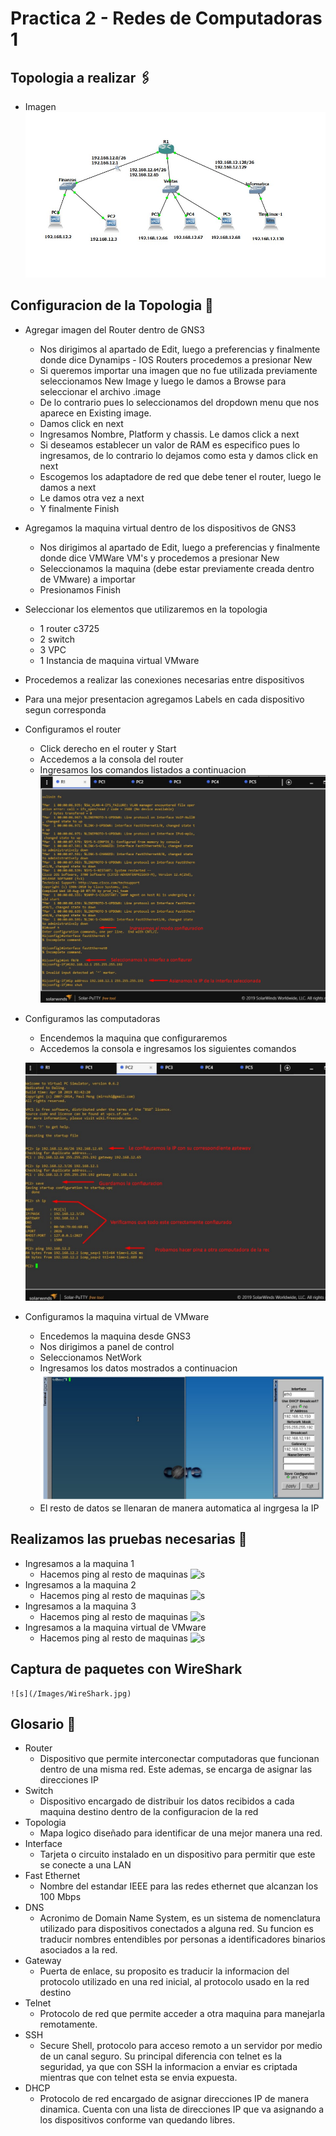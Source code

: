 # Practica 2 -  Redes de Computadoras 1

## Topologia a realizar 🖇️
- Imagen
    ![s](/Images/topology.jpg)


## Configuracion de la Topologia 🔧

- Agregar imagen del Router dentro de GNS3
    - Nos dirigimos al apartado de Edit, luego a preferencias y finalmente donde dice Dynamips - IOS Routers procedemos a presionar New
    - Si queremos importar una imagen que no fue utilizada previamente seleccionamos New Image y luego le damos a Browse para seleccionar el archivo .image
    - De lo contrario pues lo seleccionamos del dropdown menu que nos aparece en Existing image.
    - Damos click en next
    - Ingresamos Nombre, Platform y chassis. Le damos click a next
    - Si deseamos establecer un valor de RAM es especifico pues lo ingresamos, de lo contrario lo dejamos como esta y damos click en next
    - Escogemos los adaptadore de red que debe tener el router, luego le damos a next
    - Le damos otra vez a next
    - Y finalmente Finish
- Agregamos la maquina virtual dentro de los dispositivos de GNS3
    - Nos dirigimos al apartado de Edit, luego a preferencias y finalmente donde dice VMWare VM's y procedemos a presionar New
    - Seleccionamos la maquina (debe estar previamente creada dentro de VMware) a importar
    - Presionamos Finish
- Seleccionar los elementos que utilizaremos en la topologia
    - 1 router c3725
    - 2 switch 
    - 3 VPC
    - 1 Instancia de maquina virtual VMware 
- Procedemos a realizar las conexiones necesarias entre dispositivos
- Para una mejor presentacion agregamos Labels en cada dispositivo segun corresponda
- Configuramos el router
    -  Click derecho en el router y Start
    -  Accedemos a la consola del router
    -  Ingresamos los comandos listados a continuacion
    ![s](/Images/routerConf2.png)
- Configuramos las computadoras
    - Encendemos la maquina que configuraremos
    - Accedemos la consola e ingresamos los siguientes comandos
    
    ![s](/Images/pcConfig2.jpg)
- Configuramos la maquina virtual de VMware
    - Encedemos la maquina desde GNS3
    - Nos dirigimos a panel de control
    - Seleccionamos NetWork
    - Ingresamos los datos mostrados a continuacion
    ![s](/Images/TLNetwork2.jpg)
    - El resto de datos se llenaran de manera automatica al ingrgesa la IP
    
## Realizamos las pruebas necesarias 🚀
- Ingresamos a la maquina 1
    - Hacemos ping al resto de maquinas
    ![s](/Images/PC1Ping.png)
- Ingresamos a la maquina 2
    - Hacemos ping al resto de maquinas
    ![s](/Images/PC2Ping.png)
- Ingresamos a la maquina 3
    - Hacemos ping al resto de maquinas
    ![s](/Images/PC3Ping.png)
- Ingresamos a la maquina virtual de VMware
    - Hacemos ping al resto de maquinas
    ![s](/Images/TLPing.png)
## Captura de paquetes con WireShark 
    ![s](/Images/WireShark.jpg)
## Glosario 📖   
- Router
    - Dispositivo que permite interconectar computadoras que funcionan dentro de una misma red. Este ademas, se encarga de asignar las direcciones IP
- Switch
    - Dispositivo encargado de distribuir los datos recibidos a cada maquina destino dentro de la configuracion de la red
- Topologia
    - Mapa logico diseñado para identificar de una mejor manera una red.
- Interface
    - Tarjeta o circuito instalado en un dispositivo para permitir que este se conecte a una LAN
- Fast Ethernet
    - Nombre del estandar IEEE para las redes ethernet que alcanzan los 100 Mbps
- DNS
    - Acronimo de Domain Name System, es un sistema de nomenclatura utilizado para dispositivos conectados a alguna red. Su funcion es traducir 
    nombres entendibles por personas a identificadores binarios asociados a la red.
- Gateway
    - Puerta de enlace, su proposito es traducir la informacion del protocolo utilizado en una red inicial, al protocolo usado en la red destino
- Telnet
    - Protocolo de red que permite acceder a otra maquina para manejarla remotamente.
- SSH
    - Secure Shell, protocolo para acceso remoto a un servidor por medio de un canal seguro. Su principal diferencia con telnet es la seguridad, ya que con SSH la informacion a enviar es criptada mientras que con telnet esta se envia expuesta.
- DHCP
    - Protocolo de red encargado de asignar direcciones IP de manera dinamica. Cuenta con una lista de direcciones IP que va asignando a los dispositivos conforme van quedando libres.